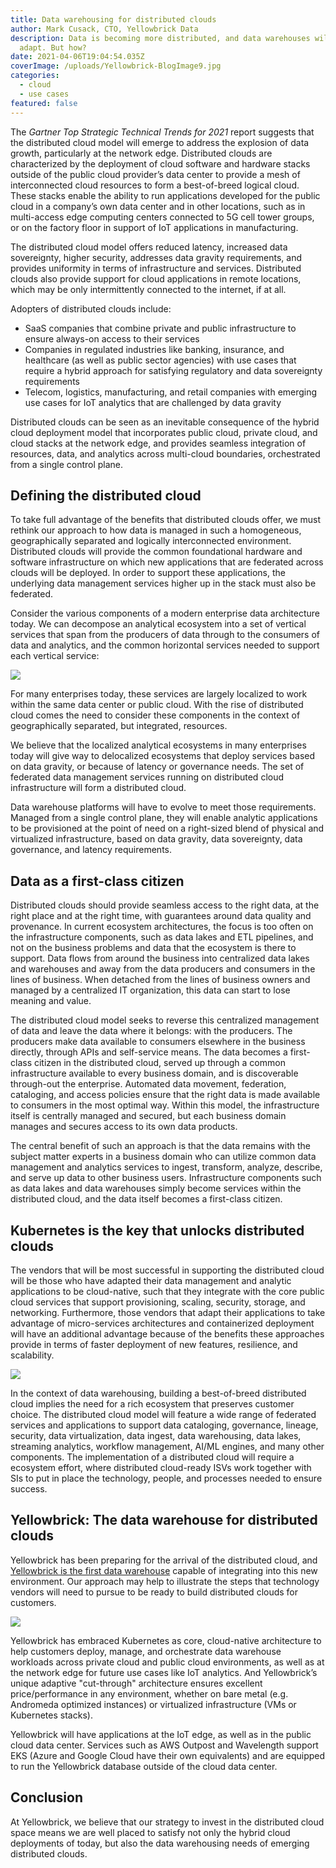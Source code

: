 ```yaml
---
title: Data warehousing for distributed clouds
author: Mark Cusack, CTO, Yellowbrick Data
description: Data is becoming more distributed, and data warehouses will have to
  adapt. But how?
date: 2021-04-06T19:04:54.035Z
coverImage: /uploads/Yellowbrick-BlogImage9.jpg
categories:
  - cloud
  - use cases
featured: false
---
```

The *Gartner Top Strategic Technical Trends for 2021* report suggests that the distributed cloud model will emerge to address the explosion of data growth, particularly at the network edge. Distributed clouds are characterized by the deployment of cloud software and hardware stacks outside of the public cloud provider’s data center to provide a mesh of interconnected cloud resources to form a best-of-breed logical cloud. These stacks enable the ability to run applications developed for the public cloud in a company’s own data center and in other locations, such as in multi-access edge computing centers connected to 5G cell tower groups, or on the factory floor in support of IoT applications in manufacturing.

The distributed cloud model offers reduced latency, increased data sovereignty, higher security, addresses data gravity requirements, and provides uniformity in terms of infrastructure and services. Distributed clouds also provide support for cloud applications in remote locations, which may be only intermittently connected to the internet, if at all. 

Adopters of distributed clouds include:

* SaaS companies that combine private and public infrastructure to ensure always-on access to their services 
* Companies in regulated industries like banking, insurance, and healthcare (as well as public sector agencies) with use cases that require a hybrid approach for satisfying regulatory and data sovereignty requirements
* Telecom, logistics, manufacturing, and retail companies with emerging use cases for IoT analytics that are challenged by data gravity

Distributed clouds can be seen as an inevitable consequence of the hybrid cloud deployment model that incorporates public cloud, private cloud, and cloud stacks at the network edge, and provides seamless integration of resources, data, and analytics across multi-cloud boundaries, orchestrated from a single control plane. 

## Defining the distributed cloud

To take full advantage of the benefits that distributed clouds offer, we must rethink our approach to how data is managed in such a homogeneous, geographically separated and logically interconnected environment. Distributed clouds will provide the common foundational hardware and software infrastructure on which new applications that are federated across clouds will be deployed. In order to support these applications, the underlying data management services higher up in the stack must also be federated. 

Consider the various components of a modern enterprise data architecture today. We can decompose an analytical ecosystem into a set of vertical services that span from the producers of data through to the consumers of data and analytics, and the common horizontal services needed to support each vertical service:

![](/uploads/yb_dataanalyticsarchitecture.png)

For many enterprises today, these services are largely localized to work within the same data center or public cloud. With the rise of distributed cloud comes the need to consider these components in the context of geographically separated, but integrated, resources.

We believe that the localized analytical ecosystems in many enterprises today will give way to delocalized ecosystems that deploy services based on data gravity, or because of latency or governance needs. The set of federated data management services running on distributed cloud infrastructure will form a distributed cloud. 

Data warehouse platforms will have to evolve to meet those requirements. Managed from a single control plane, they will enable analytic applications to be provisioned at the point of need on a right-sized blend of physical and virtualized infrastructure, based on data gravity, data sovereignty, data governance, and latency requirements.  

## Data as a first-class citizen

Distributed clouds should provide seamless access to the right data, at the right place and at the right time, with guarantees around data quality and provenance. In current ecosystem architectures, the focus is too often on the infrastructure components, such as data lakes and ETL pipelines, and not on the business problems and data that the ecosystem is there to support. Data flows from around the business into centralized data lakes and warehouses and away from the data producers and consumers in the lines of business. When detached from the lines of business owners and managed by a centralized IT organization, this data can start to lose meaning and value. 

The distributed cloud model seeks to reverse this centralized management of data and leave the data where it belongs: with the producers. The producers make data available to consumers elsewhere in the business directly, through APIs and self-service means. The data becomes a first-class citizen in the distributed cloud, served up through a common infrastructure available to every business domain, and is discoverable through-out the enterprise. Automated data movement, federation, cataloging, and access policies ensure that the right data is made available to consumers in the most optimal way. Within this model, the infrastructure itself is centrally managed and secured, but each business domain manages and secures access to its own data products. 

The central benefit of such an approach is that the data remains with the subject matter experts in a business domain who can utilize common data management and analytics services to ingest, transform, analyze, describe, and serve up data to other business users. Infrastructure components such as data lakes and data warehouses simply become services within the distributed cloud, and the data itself becomes a first-class citizen. 

## Kubernetes is the key that unlocks distributed clouds

The vendors that will be most successful in supporting the distributed cloud will be those who have adapted their data management and analytic applications to be cloud-native, such that they integrate with the core public cloud services that support provisioning, scaling, security, storage, and networking. Furthermore, those vendors that adapt their applications to take advantage of micro-services architectures and containerized deployment will have an additional advantage because of the benefits these approaches provide in terms of faster deployment of new features, resilience, and scalability. 

![](/uploads/yb_distributedcloud_infographic.png)

In the context of data warehousing, building a best-of-breed distributed cloud implies the need for a rich ecosystem that preserves customer choice. The distributed cloud model will feature a wide range of federated services and applications to support data cataloging, governance, lineage, security, data virtualization, data ingest, data warehousing, data lakes, streaming analytics, workflow management, AI/ML engines, and many other components. The implementation of a distributed cloud will require a ecosystem effort, where distributed cloud-ready ISVs work together with SIs to put in place the technology, people, and processes needed to ensure success. 

## Yellowbrick: The data warehouse for distributed clouds

Yellowbrick has been preparing for the arrival of the distributed cloud, and [Yellowbrick is the first data warehouse](https://www.yellowbrick.com/products/data-warehouse/) capable of integrating into this new environment. Our approach may help to illustrate the steps that technology vendors will need to pursue to be ready to build distributed clouds for customers.

![](/uploads/yellowbrick-dc.png)

Yellowbrick has embraced Kubernetes as core, cloud-native architecture to help customers deploy, manage, and orchestrate data warehouse workloads across private cloud and public cloud environments, as well as at the network edge for future use cases like IoT analytics. And Yellowbrick’s unique adaptive "cut-through" architecture ensures excellent price/performance in any environment, whether on bare metal (e.g. Andromeda optimized instances) or virtualized infrastructure (VMs or Kubernetes stacks).

Yellowbrick will have applications at the IoT edge, as well as in the public cloud data center. Services such as AWS Outpost and Wavelength support EKS (Azure and Google Cloud have their own equivalents) and are equipped to run the Yellowbrick database outside of the cloud data center. 

## Conclusion

At Yellowbrick, we believe that our strategy to invest in the distributed cloud space means we are well placed to satisfy not only the hybrid cloud deployments of today, but also the data warehousing needs of emerging distributed clouds.